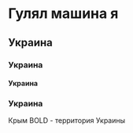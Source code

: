 # Гулял машина я #

## Украина

### Украина

#### Украина

### Украина

Крым BOLD - территория Украины
